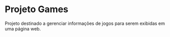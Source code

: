 # Projeto Games

Projeto destinado a gerenciar informações de jogos para serem exibidas em uma página web.
